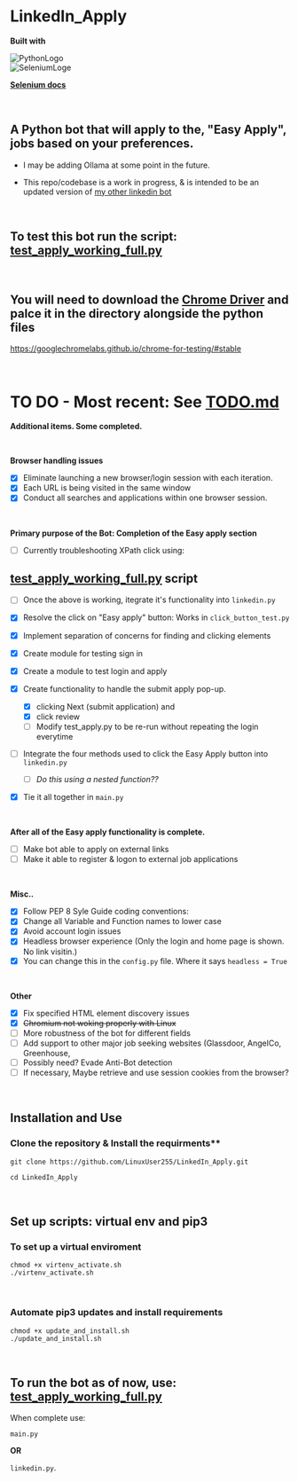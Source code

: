 # LinkedIn_Apply


**Built with**

![PythonLogo](https://github.com/user-attachments/assets/4c25054e-c5b1-4577-b1cc-35930bc6cae6)    
![SeleniumLoge](https://github.com/user-attachments/assets/cef6469b-8193-41ac-b663-992b2a788c0a)

**[Selenium docs](https://selenium-python.readthedocs.io/)**



<br>



## A Python bot that will apply to the, "Easy Apply", jobs based on your preferences.

- I may be adding Ollama at some point in the future.

- This repo/codebase is a work in progress, & is intended to be an updated version of [my other linkedin bot](https://github.com/LinuxUser255/linkedin-application-bot)

<br>

## To test this bot run the script:  [test_apply_working_full.py](https://github.com/LinuxUser255/LinkedIn_Apply/blob/main/Test_Scripts/test_apply_working_full.py)


<br>


## You will need to download the [Chrome Driver](https://googlechromelabs.github.io/chrome-for-testing/#stable) and palce it in the directory alongside the python files
https://googlechromelabs.github.io/chrome-for-testing/#stable

<br>

# TO DO - Most recent: See [TODO.md](https://github.com/LinuxUser255/LinkedIn_Apply/blob/main/TODO.md)


**Additional items. Some completed.**

<br>

**Browser handling issues**
- [x] Eliminate launching a new browser/login session with each iteration.
- [x] Each URL is being visited in the same window
- [x] Conduct all searches and applications within one browser session.

<br>

**Primary purpose of the Bot: Completion of the Easy apply section**
- [ ] Currently troubleshooting XPath click using:
  
## [test_apply_working_full.py](https://github.com/LinuxUser255/LinkedIn_Apply/blob/main/Test_Scripts/test_apply_working_full.py) script
- [ ] Once the above is working, itegrate it's functionality into `linkedin.py`
- [x] Resolve the click on "Easy apply" button: Works in `click_button_test.py`
- [x] Implement separation of concerns for finding and clicking elements
- [x] Create module for testing sign in
- [x] Create a module to test login and apply

- [x]  Create functionality to handle the submit apply pop-up.  
	- [x] clicking Next (submit application) and 
	- [x] click review
	- [ ] Modify test_apply.py to be re-run without repeating the login everytime

- [ ] Integrate the four methods used to click the Easy Apply button into `linkedin.py`
  - [ ] _Do this using a nested function??_


- [x] Tie it all together in `main.py`


<br>

  **After all of the Easy apply functionality is complete.**
- [ ] Make bot able to apply on external links
- [ ] Make it able to register & logon to external job applications

<br>

  **Misc..**
- [x] Follow PEP 8 Syle Guide coding conventions:
- [x] Change all Variable and Function names to lower case
- [x] Avoid account login issues
- [x] Headless browser experience (Only the login and home page is shown. No link visitin.)
- [x] You can change this in the `config.py` file. Where it says `headless = True`

<br>

**Other**
- [x] Fix specified HTML element discovery issues
- [x] ~~Chromium not woking properly with Linux~~
- [ ] More robustness of the bot for different fields
- [ ] Add support to other major job seeking websites (Glassdoor, AngelCo, Greenhouse,
- [ ] Possibly need? Evade Anti-Bot detection
- [ ] If necessary, Maybe retrieve and use session cookies from the browser?

<br>

## Installation and Use

### Clone the repository & Install the requirments**
```shell
git clone https://github.com/LinuxUser255/LinkedIn_Apply.git

cd LinkedIn_Apply
```
<br>

## Set up scripts: virtual env and pip3

### To set up a virtual enviroment
```shell
chmod +x virtenv_activate.sh
./virtenv_activate.sh
```
<br>

### Automate pip3 updates and install requirements

```shell
chmod +x update_and_install.sh
./update_and_install.sh
````

<br>

## To run the bot as of now, use: [test_apply_working_full.py](https://github.com/LinuxUser255/LinkedIn_Apply/blob/main/Test_Scripts/test_apply_working_full.py)  


When complete use:

`main.py` 

**OR**

`linkedin.py`.


<br>

